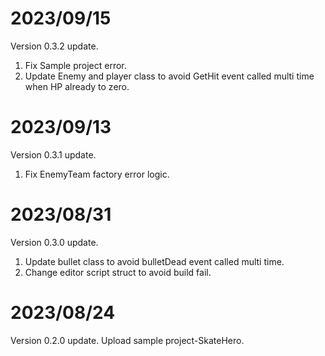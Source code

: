 # 2023/09/15
Version 0.3.2 update.
1. Fix Sample project error.
2. Update Enemy and player class to avoid GetHit event called multi time when HP already to  zero.

# 2023/09/13
Version 0.3.1 update.
1. Fix EnemyTeam factory error logic.

# 2023/08/31
Version 0.3.0 update.
1. Update bullet class to avoid bulletDead event called multi time.
2. Change editor script struct to avoid build fail.

# 2023/08/24
Version 0.2.0 update.
Upload sample project-SkateHero.